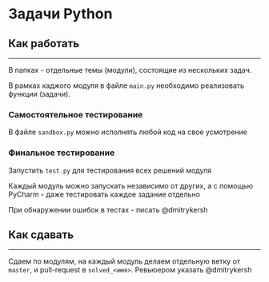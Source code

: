 # Задачи Python

## Как работать
****
В папках - отдельные темы (модули), состоящие из нескольких задач. 

В рамках каджого модуля в файле `main.py` необходимо реализовать функции (задачи). 

### Самостоятельное тестирование

В файле `sandbox.py` можно исполнять любой код на свое усмотрение

### Финальное тестирование

Запустить `test.py` для тестирования всех решений модуля

Каждый модуль можно запускать независимо от других, а с помощью PyCharm - даже тестировать каждое задание отдельно

При обнаружении ошибок в тестах - писать @dmitrykersh

## Как сдавать
****
Сдаем по модулям, на каждый модуль делаем отдельную ветку от `master`, и pull-request в `solved_<имя>`. Ревьюером указать @dmitrykersh
